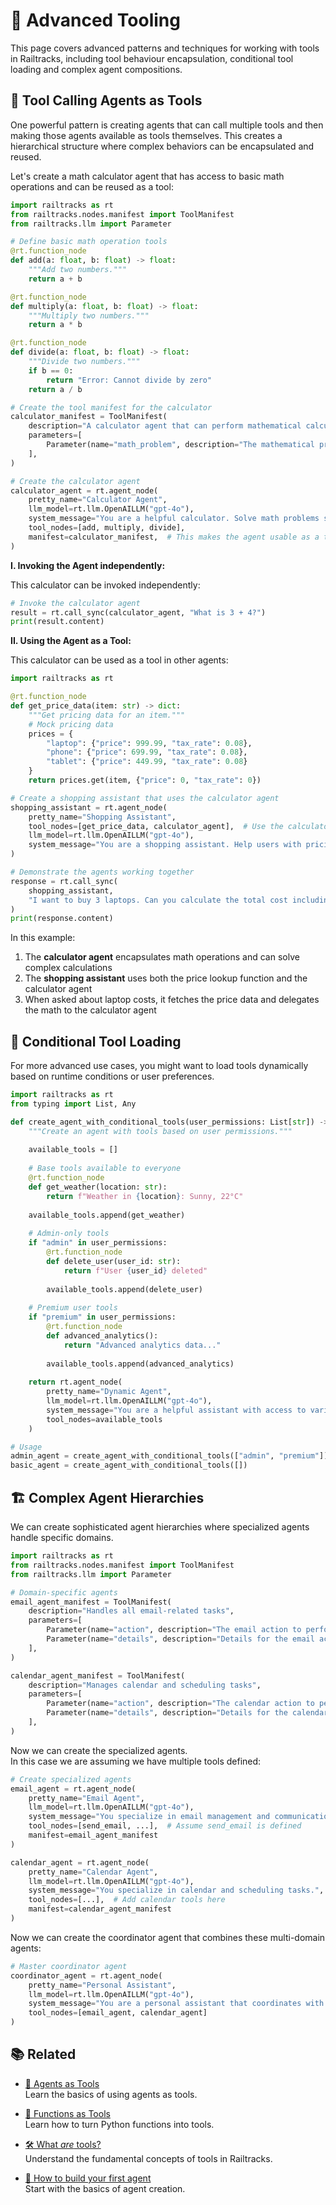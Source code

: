 # 🧠 Advanced Tooling

This page covers advanced patterns and techniques for working with tools in Railtracks, including tool behaviour encapsulation, conditional tool loading and complex agent compositions.

## 🔧 Tool Calling Agents as Tools

One powerful pattern is creating agents that can call multiple tools and then making those agents available as tools themselves. This creates a hierarchical structure where complex behaviors can be encapsulated and reused.


Let's create a math calculator agent that has access to basic math operations and can be reused as a tool:

```python
import railtracks as rt
from railtracks.nodes.manifest import ToolManifest
from railtracks.llm import Parameter

# Define basic math operation tools
@rt.function_node
def add(a: float, b: float) -> float:
    """Add two numbers."""
    return a + b

@rt.function_node
def multiply(a: float, b: float) -> float:
    """Multiply two numbers."""
    return a * b

@rt.function_node
def divide(a: float, b: float) -> float:
    """Divide two numbers."""
    if b == 0:
        return "Error: Cannot divide by zero"
    return a / b

# Create the tool manifest for the calculator
calculator_manifest = ToolManifest(
    description="A calculator agent that can perform mathematical calculations and solve math problems.",
    parameters=[
        Parameter(name="math_problem", description="The mathematical problem or calculation to solve.", type="str"),
    ],
)

# Create the calculator agent
calculator_agent = rt.agent_node(
    pretty_name="Calculator Agent",
    llm_model=rt.llm.OpenAILLM("gpt-4o"),
    system_message="You are a helpful calculator. Solve math problems step by step using the available math operations.",
    tool_nodes=[add, multiply, divide],
    manifest=calculator_manifest,  # This makes the agent usable as a tool
)
```

**I. Invoking the Agent independently:**

This calculator can be invoked independently:

```python
# Invoke the calculator agent
result = rt.call_sync(calculator_agent, "What is 3 + 4?")
print(result.content)
```

**II. Using the Agent as a Tool:**

This calculator can be used as a tool in other agents:
```python
import railtracks as rt

@rt.function_node
def get_price_data(item: str) -> dict:
    """Get pricing data for an item."""
    # Mock pricing data
    prices = {
        "laptop": {"price": 999.99, "tax_rate": 0.08},
        "phone": {"price": 699.99, "tax_rate": 0.08},
        "tablet": {"price": 449.99, "tax_rate": 0.08}
    }
    return prices.get(item, {"price": 0, "tax_rate": 0})

# Create a shopping assistant that uses the calculator agent
shopping_assistant = rt.agent_node(
    pretty_name="Shopping Assistant",
    tool_nodes=[get_price_data, calculator_agent],  # Use the calculator agent as a tool
    llm_model=rt.llm.OpenAILLM("gpt-4o"),
    system_message="You are a shopping assistant. Help users with pricing calculations including taxes, discounts, and totals."
)

# Demonstrate the agents working together
response = rt.call_sync(
    shopping_assistant,
    "I want to buy 3 laptops. Can you calculate the total cost including tax?"
)
print(response.content)
```

In this example: <br>
1. The **calculator agent** encapsulates math operations and can solve complex calculations <br>
2. The **shopping assistant** uses both the price lookup function and the calculator agent <br>
3. When asked about laptop costs, it fetches the price data and delegates the math to the calculator agent <br>

## 🔄 Conditional Tool Loading

For more advanced use cases, you might want to load tools dynamically based on runtime conditions or user preferences.

```python
import railtracks as rt
from typing import List, Any

def create_agent_with_conditional_tools(user_permissions: List[str]) -> rt.Node:
    """Create an agent with tools based on user permissions."""
    
    available_tools = []
    
    # Base tools available to everyone
    @rt.function_node
    def get_weather(location: str):
        return f"Weather in {location}: Sunny, 22°C"
    
    available_tools.append(get_weather)
    
    # Admin-only tools
    if "admin" in user_permissions:
        @rt.function_node
        def delete_user(user_id: str):
            return f"User {user_id} deleted"
        
        available_tools.append(delete_user)
    
    # Premium user tools
    if "premium" in user_permissions:
        @rt.function_node
        def advanced_analytics():
            return "Advanced analytics data..."
        
        available_tools.append(advanced_analytics)
    
    return rt.agent_node(
        pretty_name="Dynamic Agent",
        llm_model=rt.llm.OpenAILLM("gpt-4o"),
        system_message="You are a helpful assistant with access to various tools based on user permissions.",
        tool_nodes=available_tools
    )

# Usage
admin_agent = create_agent_with_conditional_tools(["admin", "premium"])
basic_agent = create_agent_with_conditional_tools([])
```

## 🏗️ Complex Agent Hierarchies

We can create sophisticated agent hierarchies where specialized agents handle specific domains.


```python
import railtracks as rt
from railtracks.nodes.manifest import ToolManifest
from railtracks.llm import Parameter

# Domain-specific agents
email_agent_manifest = ToolManifest(
    description="Handles all email-related tasks",
    parameters=[
        Parameter(name="action", description="The email action to perform", type="str"),
        Parameter(name="details", description="Details for the email action", type="str"),
    ],
)

calendar_agent_manifest = ToolManifest(
    description="Manages calendar and scheduling tasks",
    parameters=[
        Parameter(name="action", description="The calendar action to perform", type="str"),
        Parameter(name="details", description="Details for the calendar action", type="str"),
    ],
)
```
Now we can create the specialized agents. <br>
In this case we are assuming we have multiple tools defined:

```python
# Create specialized agents
email_agent = rt.agent_node(
    pretty_name="Email Agent",
    llm_model=rt.llm.OpenAILLM("gpt-4o"),
    system_message="You specialize in email management and communication tasks.",
    tool_nodes=[send_email, ...],  # Assume send_email is defined
    manifest=email_agent_manifest
)

calendar_agent = rt.agent_node(
    pretty_name="Calendar Agent",
    llm_model=rt.llm.OpenAILLM("gpt-4o"),
    system_message="You specialize in calendar and scheduling tasks.",
    tool_nodes=[...],  # Add calendar tools here
    manifest=calendar_agent_manifest
)

```

Now we can create the coordinator agent that combines these multi-domain agents:

```python
# Master coordinator agent
coordinator_agent = rt.agent_node(
    pretty_name="Personal Assistant",
    llm_model=rt.llm.OpenAILLM("gpt-4o"),
    system_message="You are a personal assistant that coordinates with specialized agents to help users.",
    tool_nodes=[email_agent, calendar_agent]
)
```

## 📚 Related

* [🔧 Agents as Tools](./agents_as_tools.md) <br>
  Learn the basics of using agents as tools.

* [🔧 Functions as Tools](./functions_as_tools.md) <br>
  Learn how to turn Python functions into tools.

* [🛠️ What *are* tools?](../index.md) <br>
  Understand the fundamental concepts of tools in Railtracks.

* [🤖 How to build your first agent](../../tutorials/byfa.md) <br>
  Start with the basics of agent creation.